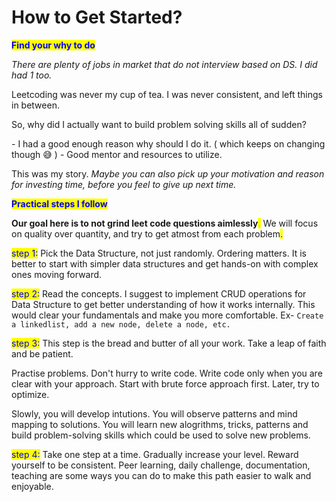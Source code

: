 # How to Get Started?

<mark style="color:blue;">**Find your why to do**</mark>

_There are plenty of jobs in market that do not interview based on DS. I did had 1 too._

Leetcoding was never my cup of tea. I was never consistent, and left things in between.

So, why did I actually want to build problem solving skills all of sudden?

\- I had a good enough reason why should I do it. ( which keeps on changing  though 😅 ) 
\- Good mentor and resources to utilize.

This was my story.
_Maybe you can also pick up your motivation and reason for investing time, before you feel to give up next time._

<mark style="color:blue;">**Practical steps I follow**</mark>

**Our goal here is to not grind leet code questions aimlessly**<mark style="color:orange;">.</mark> We will focus on quality over quantity, and try to get atmost from each problem<mark style="color:blue;">.</mark>

<mark style="color:blue;">step 1:</mark> Pick the Data Structure, not just randomly. Ordering matters. It is better to start with simpler data structures and get hands-on with complex ones moving forward.

<mark style="color:blue;">step 2:</mark> Read the concepts. I suggest to implement CRUD operations for Data Structure to get better understanding of how it works internally. This would clear your fundamentals and make you more comfortable.  Ex- `Create a linkedlist, add a new node, delete a node, etc.`

<mark style="color:blue;">step 3:</mark> This step is the bread and butter of all your work. Take a leap of faith and be patient.

Practise problems. Don't hurry to write code. Write code only when you are clear with your approach. Start with brute force approach first. Later, try to optimize.&#x20;

Slowly, you will develop intutions. You will observe patterns and mind mapping to solutions. You will learn new alogrithms, tricks, patterns and build problem-solving skills which could be used to solve new problems.

<mark style="color:blue;">step 4:</mark> Take one step at a time. Gradually increase your level. Reward yourself to be consistent. Peer learning, daily challenge, documentation, teaching are some ways you can do to make this path easier to walk and enjoyable.
